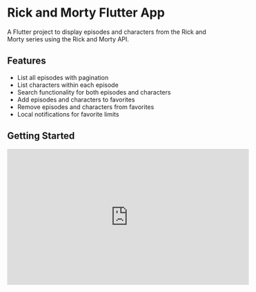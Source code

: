 # Rick and Morty Flutter App

A Flutter project to display episodes and characters from the Rick and Morty series using the Rick and Morty API.

## Features

- List all episodes with pagination
- List characters within each episode
- Search functionality for both episodes and characters
- Add episodes and characters to favorites
- Remove episodes and characters from favorites
- Local notifications for favorite limits

## Getting Started

<iframe width="560" height="315" src="https://www.youtube.com/embed/YSilhgSnPhc?autoplay=1&loop=1&playlist=YSilhgSnPhc" frameborder="0" allow="autoplay; encrypted-media" allowfullscreen></iframe>